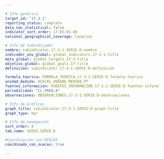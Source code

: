 ```yaml
---

# Info genérica
target_id: '17.3.1'
reporting_status: complete
data_non_statistical: false
indicator_sort_order: 17-03-01-dd
national_geographical_coverage: Canarias

# Info de Subindicador
nombre: subindicator.17-3-1-SERIE-D-nombre
indicador_onu_global: global_indicators.17-3-1-title
meta_global: global_targets.17-3-title
objetivo_global: global_goals.17-title
definicion: subindicator.17-3-1-SERIE-D-definicion

formula_teorica: FORMULA_TEORICA.17-3-1-SERIE-D-formula-teorica
unidad_medida: OCECAS_UNIDAD_MEDIDA.PT
fuentes_informacion: FUENTES_INFORMACION.17-3-1-SERIE-D-fuentes-informacion
periodicidad: "CL_FREQ.A"
observaciones: OBSERVACIONES.17-3-1-SERIE-D-observaciones

# Info de Gráficas
graph_title: subindicator.17-3-1-SERIE-D-graph-title
graph_type: bar

# Info de navegación
sort_order: 4
tab_name: SERIE.SERIE_D

#Coordinación con OCECAS
coordinado_con_ocecas: true

---
```

